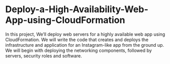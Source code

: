 # Deploy-a-High-Availability-Web-App-using-CloudFormation
In this project, We’ll deploy web servers for a highly available web app using CloudFormation. We will write the code that creates and deploys the infrastructure and application for an Instagram-like app from the ground up. We will begin with deploying the networking components, followed by servers, security roles and software.
